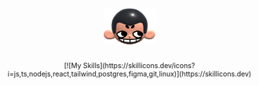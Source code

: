 <div align="center">
  <img height="75px" src="khicon.png" alt="logo">
</div>
<br>

<p align="center">
[![My Skills](https://skillicons.dev/icons?i=js,ts,nodejs,react,tailwind,postgres,figma,git,linux)](https://skillicons.dev)
</p>
